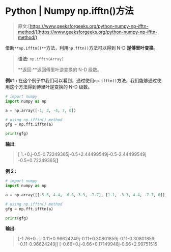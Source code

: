 # Python | Numpy np.ifftn()方法

> 原文:[https://www.geeksforgeeks.org/python-numpy-np-ifftn-method/](https://www.geeksforgeeks.org/python-numpy-np-ifftn-method/)

借助`**np.ifftn()**`方法，利用`np.fftn()`方法可以得到 N-D **逆傅里叶变换**。

> **语法:** `np.ifftn(Array)`
> 
> **返回:**返回傅里叶逆变换的 N-D 级数。

**例#1 :**
在这个例子中我们可以看到，通过使用`np.ifftn()`方法，我们能够通过使用这个方法得到傅里叶逆变换的 N-D 级数。

```py
# import numpy
import numpy as np

a = np.array([-1, 3, -4, 7, 0])

# using np.ifftn() method
gfg = np.fft.ifftn(a)

print(gfg)
```

**输出:**

> [ 1.+0.j-0.5-0.72249365j-0.5+2.44499549j-0.5-2.44499549j
> -0.5+0.72249365j】

**例 2 :**

```py
# import numpy
import numpy as np

a = np.array([[-5.5, 4.4, -6.6, 3.3, -7.7], [1.1, -3.3, 4.4, -7.7, 0]])

# using np.ifftn() method
gfg = np.fft.ifftn(a)

print(gfg)
```

**输出:**

> [-1.76+0 . j-0.11+0.96624249j-0.11+0.30801859j-0.11-0.30801859j
> -0.11-0.96624249j]
> [-0.66+0.j-0.66+0.17149948j-0.66+2.99751515